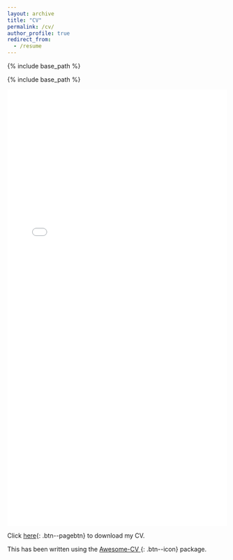 ```yaml
---
layout: archive
title: "CV"
permalink: /cv/
author_profile: true
redirect_from:
  - /resume
---
```


{% include base_path %}

{% include base_path %}
<iframe src="/files/cv.pdf" style="width:100%; height:1000px;" frameborder="0"></iframe> <!-- pdf viewer -->

Click <a href="/files/cv.pdf" download> here</a>{: .btn--pagebtn} to download my CV.

This has been written using the [Awesome-CV <i class="fab fa-fw fa-github" width="40" height="40"></i>](https://github.com/posquit0/Awesome-CV "Github page"){: .btn--icon} package.